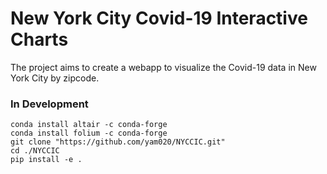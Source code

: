 # New York City Covid-19 Interactive Charts
The project aims to create a webapp to visualize the Covid-19 data in New York City by zipcode. 
### In Development 
```
conda install altair -c conda-forge 
conda install folium -c conda-forge
git clone "https://github.com/yam020/NYCCIC.git"
cd ./NYCCIC
pip install -e . 
```
